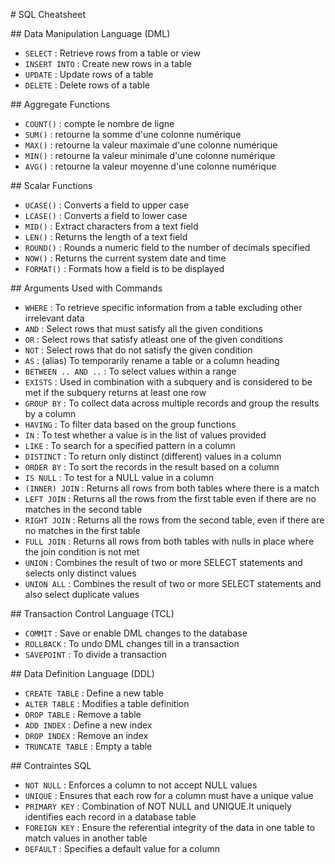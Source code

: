 # SQL Cheatsheet

## Data Manipulation Language (DML)
- `SELECT` : Retrieve rows from a table or view
- `INSERT INTO` : Create new rows in a table
- `UPDATE` : Update rows of a table
- `DELETE` : Delete rows of a table

## Aggregate Functions
- `COUNT()` : compte le nombre de ligne
- `SUM()` : retourne la somme d'une colonne numérique
- `MAX()` : retourne la valeur maximale d'une colonne numérique
- `MIN()` : retourne la valeur minimale d'une colonne numérique
- `AVG()` : retourne la valeur moyenne d'une colonne numérique

## Scalar Functions
- `UCASE()` : Converts a field to upper case
- `LCASE()` : Converts a field to lower case
- `MID()` : Extract characters from a text field
- `LEN()` : Returns the length of a text field
- `ROUND()` : Rounds a numeric field to the number of decimals specified
- `NOW()` : Returns the current system date and time
- `FORMAT()` : Formats how a field is to be displayed

## Arguments Used with Commands
- `WHERE` : To retrieve specific information from a table excluding other irrelevant data
- `AND` : Select rows that must satisfy all the given conditions
- `OR` : Select rows that satisfy atleast one of the given conditions
- `NOT` : Select rows that do not satisfy the given condition
- `AS` : (alias) To temporarily rename a table or a column heading
- `BETWEEN .. AND ..` : To select values within a range
- `EXISTS` : Used in combination with a subquery and is considered to be met if the subquery returns at least one row
- `GROUP BY` : To collect data across multiple records and group the results by a column
- `HAVING` : To filter data based on the group functions
- `IN` : To test whether a value is in the list of values provided
- `LIKE` : To search for a specified pattern in a column
- `DISTINCT` : To return only distinct (different) values in a column
- `ORDER BY` : To sort the records in the result based on a column
- `IS NULL` : To test for a NULL value in a column
- `(INNER) JOIN` : Returns all rows from both tables where there is a match
- `LEFT JOIN` : Returns all the rows from the first table even if there are no matches in the second table
- `RIGHT JOIN` : Returns all the rows from the second table, even if there are no matches in the first table
- `FULL JOIN` : Returns all rows from both tables with nulls in place where the join condition is not met
- `UNION` : Combines the result of two or more SELECT statements and selects only distinct values
- `UNION ALL` : Combines the result of two or more SELECT statements and also select duplicate values

## Transaction Control Language (TCL)

- `COMMIT` : Save or enable DML changes to the database
- `ROLLBACK` : To undo DML changes till in a transaction
- `SAVEPOINT` : To divide a transaction

## Data Definition Language (DDL)
- `CREATE TABLE` : Define a new table
- `ALTER TABLE` : Modifies a table definition
- `DROP TABLE` : Remove a table
- `ADD INDEX` : Define a new index
- `DROP INDEX` : Remove an index
- `TRUNCATE TABLE` : Empty a table

## Contraintes SQL
- `NOT NULL` : Enforces a column to not accept NULL values
- `UNIQUE` : Ensures that each row for a column must have a unique value
- `PRIMARY KEY` : Combination of NOT NULL and UNIQUE.It uniquely identifies each record in a database table
- `FOREIGN KEY` : Ensure the referential integrity of the data in one table to match values in another table
- `DEFAULT` : Specifies a default value for a column
